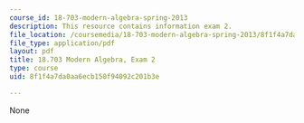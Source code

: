 ```yaml
---
course_id: 18-703-modern-algebra-spring-2013
description: This resource contains information exam 2.
file_location: /coursemedia/18-703-modern-algebra-spring-2013/8f1f4a7da0aa6ecb150f94092c201b3e_MIT18_703S13_pra_2t.pdf
file_type: application/pdf
layout: pdf
title: 18.703 Modern Algebra, Exam 2
type: course
uid: 8f1f4a7da0aa6ecb150f94092c201b3e

---
```

None